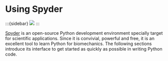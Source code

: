 # Using Spyder

:::{sidebar}
![](_static/images/spyder-banner.jpg)
:::

[Spyder](https://spyder-ide.org) is an open-source Python development environment specially target for scientific applications. Since it is convivial, powerful and free, it is an excellent tool to learn Python for biomechanics. The following sections introduce its interface to get started as quickly as possible in writing Python code.

```{tableofcontents}
```
